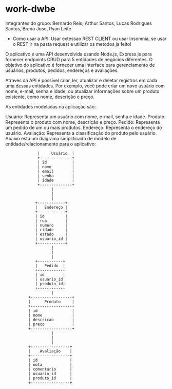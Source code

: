 # work-dwbe 
Integrantes do grupo: Bernardo Reis, Arthur Santos, Lucas Rodrigues  Santos, Breno Jose, Ryan Leite

* Como usar a API: Usar extessao REST CLIENT ou usar insomnia, se usar o REST ir na pasta request e utilizar os metodos ja feito! 

O aplicativo é uma API desenvolvida usando Node.js, Express.js para fornecer endpoints CRUD para 5 entidades de negócios diferentes. O objetivo do aplicativo é fornecer uma interface para gerenciamento de usuários, produtos, pedidos, endereços e avaliações.

Através da API é possível criar, ler, atualizar e deletar registros em cada uma dessas entidades. Por exemplo, você pode criar um novo usuário com nome, e-mail, senha e idade, ou atualizar informações sobre um produto existente, como nome, descrição e preço.

As entidades modeladas na aplicação são:

Usuário: Representa um usuário com nome, e-mail, senha e idade.
Produto: Representa o produto com nome, descrição e preço.
Pedido: Representa um pedido de um ou mais produtos.
Endereço: Representa o endereço do usuário.
Avaliação: Representa a classificação do produto pelo usuário.
Abaixo está um diagrama simplificado de modelo de entidade/relacionamento para o aplicativo:


                  |     Usuário  |
                  +--------------+
                  | id           |
                  | nome         |
                  | email        |
                  | senha        |
                  | idade        |
                  +--------------+
                        |
                        |
                        |
                 +------------+
                 |   Endereço |
                 +------------+
                 | id         |
                 | rua        |
                 | numero     |
                 | cidade     |
                 | estado     |
                 | usuario_id |
                 +------------+
                        |
                        |
                        |
                 +-----------+
                 |   Pedido  |
                 +-----------+
                 | id        |
                 | usuario_id
                 | produto_id|
                 +-----------+
                        |
              +------------------+
              |      Produto     |
              +------------------+
              | id               |
              | nome             |
              | descricao        |
              | preco            |
              +------------------+
                        |
                        |
                        |
              +-----------------+
              |    Avaliação    |
              +-----------------+
              | id              |
              | nota            |
              | comentario      |
              | usuario_id      |
              | produto_id      |
              +-----------------+
              
             
